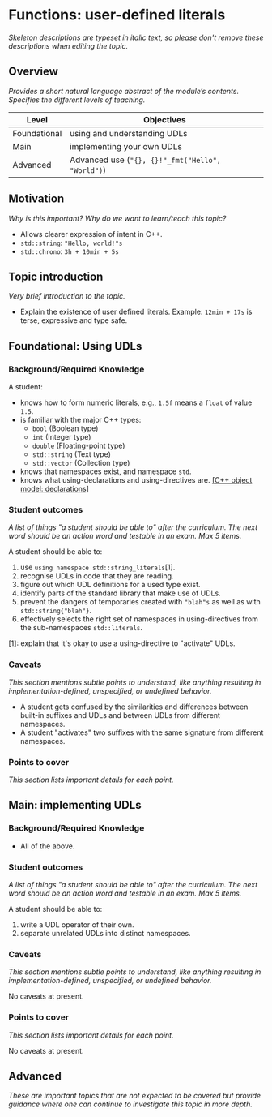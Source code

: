 # Functions: user-defined literals

_Skeleton descriptions are typeset in italic text,_
_so please don't remove these descriptions when editing the topic._

## Overview

_Provides a short natural language abstract of the module’s contents._
_Specifies the different levels of teaching._

<table>
  <thead>
    <th>Level</th>
    <th>Objectives</th>
  </thead>
  <tr>
    <td>Foundational</td>
    <td>using and understanding UDLs</td>
  </tr>
  <tr>
    <td>Main</td>
    <td>implementing your own UDLs</td>
  </tr>
  <tr>
    <td>Advanced</td>
    <td>Advanced use (<code>"{}, {}!"_fmt("Hello", "World")</code>)</td>
  </tr>
</table>

## Motivation

_Why is this important?_
_Why do we want to learn/teach this topic?_

* Allows clearer expression of intent in C++.
* `std::string`: `"Hello, world!"s`
* `std::chrono`: `3h + 10min + 5s`

## Topic introduction

_Very brief introduction to the topic._

* Explain the existence of user defined literals. Example: `12min + 17s` is terse,
  expressive and type safe.

## Foundational: Using UDLs


### Background/Required Knowledge


A student:
* knows how to form numeric literals, e.g., `1.5f` means a `float` of value `1.5`.
* is familiar with the major C++ types:
  * `bool` (Boolean type)
  * `int`  (Integer type)
  * `double` (Floating-point type)
  * `std::string` (Text type)
  * `std::vector` (Collection type)
* knows that namespaces exist, and namespace `std`.
* knows what using-declarations and using-directives are. [[C++ object model: declarations]][2]

### Student outcomes

_A list of things "a student should be able to" after the curriculum._
_The next word should be an action word and testable in an exam._
_Max 5 items._

A student should be able to:

1. use `using namespace std::string_literals`\[1].
2. recognise UDLs in code that they are reading.
3. figure out which UDL definitions for a used type exist.
4. identify parts of the standard library that make use of UDLs.
5. prevent the dangers of temporaries created with `"blah"s` as well as with
   `std::string{"blah"}`.
6. effectively selects the right set of namespaces in using-directives from the
   sub-namespaces `std::literals`.

\[1]: explain that it's okay to use a using-directive to "activate" UDLs.

### Caveats

_This section mentions subtle points to understand, like anything resulting in
implementation-defined, unspecified, or undefined behavior._

* A student gets confused by the similarities and differences between built-in
  suffixes and UDLs and between UDLs from different namespaces.
* A student "activates" two suffixes with the same signature from different
  namespaces.

### Points to cover

_This section lists important details for each point._

## Main: implementing UDLs


### Background/Required Knowledge


* All of the above.

### Student outcomes

_A list of things "a student should be able to" after the curriculum._
_The next word should be an action word and testable in an exam._
_Max 5 items._

A student should be able to:

1. write a UDL operator of their own.
2. separate unrelated UDLs into distinct namespaces.

### Caveats

_This section mentions subtle points to understand, like anything resulting in
implementation-defined, unspecified, or undefined behavior._

No caveats at present.
### Points to cover

_This section lists important details for each point._

No caveats at present.
## Advanced

_These are important topics that are not expected to be covered but provide
guidance where one can continue to investigate this topic in more depth._

[1]: ../object-model/types.md
[2]: ../object-model/declarations.md
